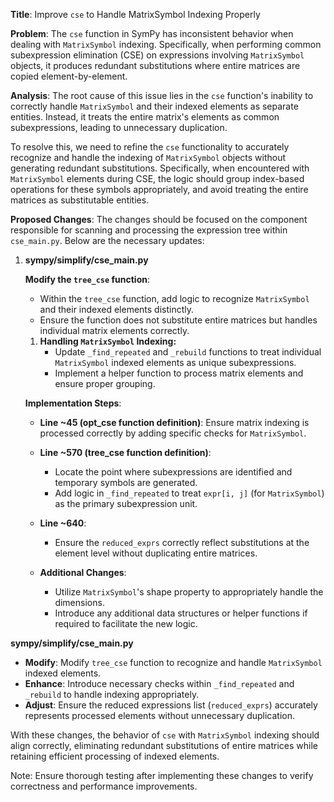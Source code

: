**Title**: Improve `cse` to Handle MatrixSymbol Indexing Properly

**Problem**: The `cse` function in SymPy has inconsistent behavior when dealing with `MatrixSymbol` indexing. Specifically, when performing common subexpression elimination (CSE) on expressions involving `MatrixSymbol` objects, it produces redundant substitutions where entire matrices are copied element-by-element.

**Analysis**: The root cause of this issue lies in the `cse` function's inability to correctly handle `MatrixSymbol` and their indexed elements as separate entities. Instead, it treats the entire matrix's elements as common subexpressions, leading to unnecessary duplication. 

To resolve this, we need to refine the `cse` functionality to accurately recognize and handle the indexing of `MatrixSymbol` objects without generating redundant substitutions. Specifically, when encountered with `MatrixSymbol` elements during CSE, the logic should group index-based operations for these symbols appropriately, and avoid treating the entire matrices as substitutable entities.

**Proposed Changes**: The changes should be focused on the component responsible for scanning and processing the expression tree within `cse_main.py`. Below are the necessary updates:

1. **sympy/simplify/cse_main.py**

   **Modify the `tree_cse` function**:
   - Within the `tree_cse` function, add logic to recognize `MatrixSymbol` and their indexed elements distinctly.
   - Ensure the function does not substitute entire matrices but handles individual matrix elements correctly.

   1. **Handling `MatrixSymbol` Indexing:**
      - Update `_find_repeated` and `_rebuild` functions to treat individual `MatrixSymbol` indexed elements as unique subexpressions.
      - Implement a helper function to process matrix elements and ensure proper grouping.

   **Implementation Steps**:
   - **Line ~45 (opt_cse function definition)**: Ensure matrix indexing is processed correctly by adding specific checks for `MatrixSymbol`.

   - **Line ~570 (tree_cse function definition)**:
     - Locate the point where subexpressions are identified and temporary symbols are generated.
     - Add logic in `_find_repeated` to treat `expr[i, j]` (for `MatrixSymbol`) as the primary subexpression unit.
     
   - **Line ~640**:
     - Ensure the `reduced_exprs` correctly reflect substitutions at the element level without duplicating entire matrices.
   
   - **Additional Changes**:
     - Utilize `MatrixSymbol`'s shape property to appropriately handle the dimensions.
     - Introduce any additional data structures or helper functions if required to facilitate the new logic.

**sympy/simplify/cse_main.py**
- **Modify**: Modify `tree_cse` function to recognize and handle `MatrixSymbol` indexed elements.
- **Enhance**: Introduce necessary checks within `_find_repeated` and `_rebuild` to handle indexing appropriately.
- **Adjust**: Ensure the reduced expressions list (`reduced_exprs`) accurately represents processed elements without unnecessary duplication.

With these changes, the behavior of `cse` with `MatrixSymbol` indexing should align correctly, eliminating redundant substitutions of entire matrices while retaining efficient processing of indexed elements.

Note: Ensure thorough testing after implementing these changes to verify correctness and performance improvements.